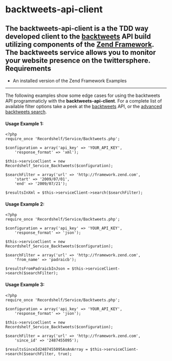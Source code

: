 backtweets-api-client
======
The **backtweets-api-client** is a the TDD way developed client to the [backtweets](http://backtweets.com/api/) API build utilizing components of the [Zend Framework](http://framework.zend.com/). The backtweets service allows you to monitor your website presence on the twittersphere.
Requirements
------------
* An installed version of the Zend Framework
Examples
------------
The following examples show some edge cases for using the backtweets API programmaticly with the **backtweets-api-client**. For a complete list of available filter options take a peek at the [backtweets](http://backtweets.com/api/) API, or the [advanced backtweets search](http://backtweets.com/search).

#### Usage Example 1:
    
    <?php
    require_once 'Recordshelf/Service/Backtweets.php';
    
    $configuration = array('api_key' => 'YOUR_API_KEY', 
        'response_format' => 'xml');
    
    $this->serviceClient = new Recordshelf_Service_Backtweets($configuration);
    
    $searchFilter = array('url' => 'http://framework.zend.com', 
        'start' => '2009/07/01',
        'end' => '2009/07/21');
    
    $resultsInXml = $this->serviceClient->search($searchFilter);

#### Usage Example 2:

    <?php
    require_once 'Recordshelf/Service/Backtweets.php';

    $configuration = array('api_key' => 'YOUR_API_KEY', 
        'response_format' => 'json');

    $this->serviceClient = new Recordshelf_Service_Backtweets($configuration);

    $searchFilter = array('url' => 'http://framework.zend.com',
        'from_name' => 'padraicb');

    $resultsFromPadraicbInJson = $this->serviceClient->search($searchFilter);

#### Usage Example 3:

    <?php
    require_once 'Recordshelf/Service/Backtweets.php';

    $configuration = array('api_key' => 'YOUR_API_KEY', 
        'response_format' => 'json');

    $this->serviceClient = new Recordshelf_Service_Backtweets($configuration);

    $searchFilter = array('url' => 'http://framework.zend.com',
        'since_id' => '2487455095');

    $resultsSinceId2487455095AsAnArray = $this->serviceClient->search($searchFilter, true);